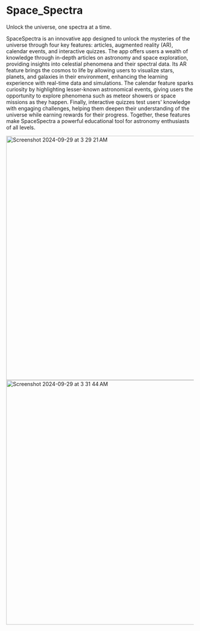 # Space_Spectra
Unlock the universe, one spectra at a time.


SpaceSpectra is an innovative app designed to unlock the mysteries of the universe through four key features: articles, augmented reality (AR), calendar events, and interactive quizzes. The app offers users a wealth of knowledge through in-depth articles on astronomy and space exploration, providing insights into celestial phenomena and their spectral data. Its AR feature brings the cosmos to life by allowing users to visualize stars, planets, and galaxies in their environment, enhancing the learning experience with real-time data and simulations. The calendar feature sparks curiosity by highlighting lesser-known astronomical events, giving users the opportunity to explore phenomena such as meteor showers or space missions as they happen. Finally, interactive quizzes test users' knowledge with engaging challenges, helping them deepen their understanding of the universe while earning rewards for their progress. Together, these features make SpaceSpectra a powerful educational tool for astronomy enthusiasts of all levels.

<img width="654" alt="Screenshot 2024-09-29 at 3 29 21 AM" src="https://github.com/user-attachments/assets/30e9dbf8-7ded-4a7f-a066-629efad76b84">

<img width="655" alt="Screenshot 2024-09-29 at 3 31 44 AM" src="https://github.com/user-attachments/assets/c651fa4e-e501-4140-aca1-effa3b8f25df">





